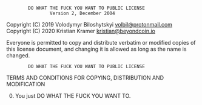             DO WHAT THE FUCK YOU WANT TO PUBLIC LICENSE
                    Version 2, December 2004

 Copyright (C) 2019 Volodymyr Biloshytskyi <volbil@protonmail.com>
 Copyright (C) 2020 Kristian Kramer <kristian@beyondcoin.io>

 Everyone is permitted to copy and distribute verbatim or modified
 copies of this license document, and changing it is allowed as long
 as the name is changed.

            DO WHAT THE FUCK YOU WANT TO PUBLIC LICENSE
   TERMS AND CONDITIONS FOR COPYING, DISTRIBUTION AND MODIFICATION

  0. You just DO WHAT THE FUCK YOU WANT TO.
